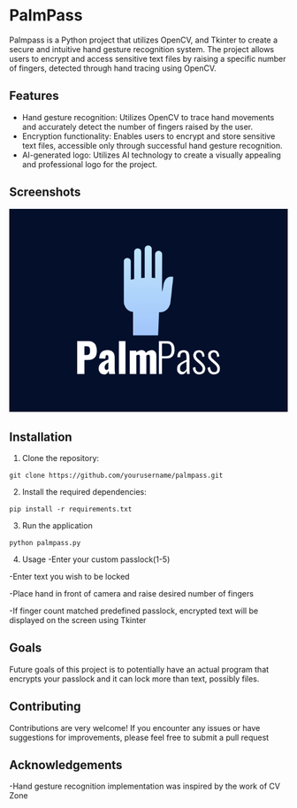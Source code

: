 # PalmPass

Palmpass is a Python project that utilizes OpenCV, and Tkinter to create a secure and intuitive hand gesture recognition system. The project allows users to encrypt and access sensitive text files by raising a specific number of fingers, detected through hand tracing using OpenCV.

## Features

- Hand gesture recognition: Utilizes OpenCV to trace hand movements and accurately detect the number of fingers raised by the user.
- Encryption functionality: Enables users to encrypt and store sensitive text files, accessible only through successful hand gesture recognition.
- AI-generated logo: Utilizes AI technology to create a visually appealing and professional logo for the project.

## Screenshots

![Palmpass Demo](pp.png)

## Installation

1. Clone the repository:

```shell
git clone https://github.com/yourusername/palmpass.git
```
2. Install the required dependencies:

```
pip install -r requirements.txt
```

3. Run the application

```
python palmpass.py
```

4. Usage
-Enter your custom passlock(1-5)

-Enter text you wish to be locked

-Place hand in front of camera and raise desired number of fingers

-If finger count matched predefined passlock, encrypted text will be displayed on the screen using Tkinter

## Goals
Future goals of this project is to potentially have an actual program that encrypts your passlock and it can lock more than text, possibly files.

## Contributing
Contributions are very welcome! If you encounter any issues or have suggestions for improvements, please feel free to submit a pull request

## Acknowledgements
-Hand gesture recognition implementation was inspired by the work of CV Zone
